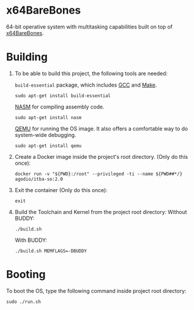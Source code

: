 # x64BareBones

64-bit operative system with multitasking capabilities built on top of [x64BareBones](https://bitbucket.org/RowDaBoat/x64barebones/wiki/Home).

# Building

1. To be able to build this project, the following tools are needed:

    `build-essential` package, which includes [GCC](https://gcc.gnu.org/) and [Make](https://www.gnu.org/software/make/manual/make.html). 
    ```
    sudo apt-get install build-essential
    ```

    [NASM](https://www.nasm.us/) for compiling assembly code.
    ```
    sudo apt-get install nasm
    ``` 

    [QEMU](https://www.qemu.org/) for running the OS image. It also offers a comfortable way to do system-wide debugging. 
    ```
    sudo apt-get install qemu
    ``` 

2. Create a Docker image inside the project's root directory. (Only do this once):
    ```
    docker run -v "${PWD}:/root" --privileged -ti --name ${PWD##*/} agodio/itba-so:2.0 
    ```

3. Exit the container (Only do this once):
    ```
    exit
    ```

4. Build the Toolchain and Kernel from the project root directory:
   Without BUDDY: 
    ```
    ./build.sh
    ```
   With BUDDY: 
    ```
    ./build.sh MEMFLAGS=-DBUDDY
    ``` 
    
# Booting   
To boot the OS, type the following command inside project root directory:
   ```
   sudo ./run.sh
   ```